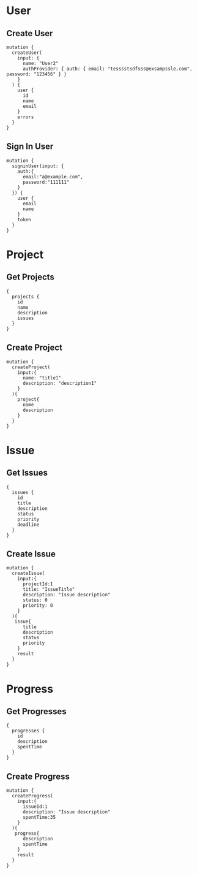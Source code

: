 # User

## Create User

```
mutation {
  createUser(
    input: {
      name: "User2"
      authProvider: { auth: { email: "tesssstsdfsss@exsampssle.com", password: "123456" } }
    }
  ) {
    user {
      id
      name
      email
    }
    errors
  }
}
```

## Sign In User

```
mutation {
  signinUser(input: {
    auth:{
      email:"a@example.com",
      password:"111111"
    }
  }) {
    user {
      email
      name
    }
    token
  }
}
```

# Project

## Get Projects

```
{
  projects {
    id
    name
    description
    issues
  }
}
```

## Create Project

```
mutation {
  createProject(
    input:{
      name: "title1"
      description: "description1"
    }
  ){
    project{
      name
      description
    }
  }
}
```

# Issue

## Get Issues

```
{
  issues {
    id
    title
    description
    status
    priority
    deadline
  }
}
```

## Create Issue

```
mutation {
  createIssue(
    input:{
      projectId:1
      title: "IssueTitle"
      description: "Issue description"
      status: 0
      priority: 0
    }
  ){
   issue{
      title
      description
      status
      priority
    }
    result
  }
}
```

# Progress

## Get Progresses

```
{
  progresses {
    id
    description
    spentTime
  }
}
```

## Create Progress

```
mutation {
  createProgress(
    input:{
      issueId:1
      description: "Issue description"
      spentTime:35
    }
  ){
   progress{
      description
      spentTime
    }
    result
  }
}
```

